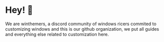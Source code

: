 # Hey! 👋 
We are winthemers, a discord community of windows ricers commited to customizing windows and this is our github organization, we put all guides and everything else related to customization here.
